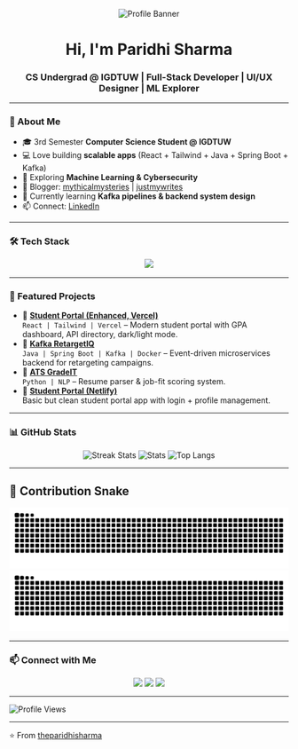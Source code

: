 <!-- Profile Banner -->
<p align="center">
  <img src="https://github.com/theparidhisharma/theparidhisharma/blob/main/assets/banner.gif" alt="Profile Banner" />
</p>

<h1 align="center">Hi, I'm Paridhi Sharma</h1>
<h3 align="center">CS Undergrad @ IGDTUW | Full-Stack Developer | UI/UX Designer | ML Explorer</h3>

---

### 🚀 About Me
- 🎓 3rd Semester **Computer Science Student @ IGDTUW**
- 💻 Love building **scalable apps** (React + Tailwind + Java + Spring Boot + Kafka)
- 🧠 Exploring **Machine Learning & Cybersecurity**
- 📝 Blogger: [mythicalmysteries](mythicalmysteries.wordpress.com) | [justmywrites](https://justmywritesblog.wordpress.com/)  
- 🌱 Currently learning **Kafka pipelines & backend system design**
- 📫 Connect: [LinkedIn](https://www.linkedin.com/in/paridhi-sharma-013721207/)  

---

### 🛠️ Tech Stack
<p align="center">
<img src="https://skillicons.dev/icons?i=react,tailwind,java,spring,python,nodejs,figma,mysql,docker,git,html,css,js" />
</p>

---

### 🌟 Featured Projects
- 🔹 [**Student Portal (Enhanced, Vercel)**](https://student-portal-navy-six.vercel.app/)  
   `React | Tailwind | Vercel` – Modern student portal with GPA dashboard, API directory, dark/light mode.  
- 🔹 [**Kafka RetargetIQ**](https://github.com/theparidhisharma/RetargetIQ)  
   `Java | Spring Boot | Kafka | Docker` – Event-driven microservices backend for retargeting campaigns.  
- 🔹 [**ATS GradeIT**](https://github.com/theparidhisharma/ATS-GradeIT)  
   `Python | NLP` – Resume parser & job-fit scoring system.  
- 🔹 [**Student Portal (Netlify)**](https://paridhi-student-portal-apps.netlify.app/)  
   Basic but clean student portal app with login + profile management.  

---

### 📊 GitHub Stats
<p align="center">
  <img src="https://github-readme-streak-stats.herokuapp.com/?user=theparidhisharma&theme=radical" alt="Streak Stats" />
  <img src="https://github-readme-stats.vercel.app/api?username=theparidhisharma&show_icons=true&theme=radical" alt="Stats" />
  <img src="https://github-readme-stats.vercel.app/api/top-langs/?username=theparidhisharma&layout=compact&theme=radical" alt="Top Langs" />
</p>

---

## 🐍 Contribution Snake

![Snake Light](https://raw.githubusercontent.com/theparidhisharma/theparidhisharma/output/github-contribution-grid-snake.svg#gh-light-mode-only)
![Snake Dark](https://raw.githubusercontent.com/theparidhisharma/theparidhisharma/output/github-contribution-grid-snake-dark.svg#gh-dark-mode-only)

---

### 📫 Connect with Me
<p align="center">
  <a href="https://linkedin.com/in/paridhi-sharma-013721207"><img src="https://skillicons.dev/icons?i=linkedin" /></a>
  <a href="https://github.com/theparidhisharma"><img src="https://skillicons.dev/icons?i=github" /></a>
  <a href="mailto:your-email@example.com"><img src="https://skillicons.dev/icons?i=gmail" /></a>
</p>

---
<!-- Clean badge -->
![Profile Views](https://komarev.com/ghpvc/?username=theparidhisharma&label=Profile%20Views&color=0e75b6&style=flat-square)

---
⭐️ From [theparidhisharma](https://github.com/theparidhisharma)

